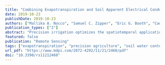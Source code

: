 ```yaml
---
title: "Combining Evapotranspiration and Soil Apparent Electrical Conductivity Mapping to Identify Potential Precision Irrigation Benefits"
date: 2019-10-23
publishDate: 2019-10-23
authors: ["Mallika A. Nocco", "Samuel C. Zipper", "Eric G. Booth", "Cadan R. Cummings", "Steven P. Loheide", "Christopher J. Kucharik"]
publication_types: ["2"]
abstract: "Precision irrigation optimizes the spatiotemporal application of water using evapotranspiration (ET) maps to assess water stress or soil apparent electrical conductivity (ECa) maps as a proxy for plant available water content. However, ET and ECa maps are rarely used together. We developed high-resolution ET and ECa maps for six irrigated fields in the Midwest United States between 2014-2016. Our research goals were to (1) validate ET maps developed using the High-Resolution Mapping of EvapoTranspiration (HRMET) model and aerial imagery via comparison with ground observations in potato, sweet corn, and pea agroecosystems; (2) characterize relationships between ET and ECa; and (3) identify potential precision irrigation benefits across rotations. We demonstrated the synergy of combined ET and ECa mapping for evaluating whether intrafield differences in ECa correspond to actual water use for different crop rotations. We found that ET and ECa have stronger relationships in sweet corn and potato rotations than field corn. Thus, sweet corn and potato crops may benefit more from precision irrigation than field corn, even when grown rotationally on the same field. We recommend that future research consider crop rotation, intrafield soil variability, and existing irrigation practices together when determining potential water use, savings, and yield gains from precision irrigation."
featured: false
publication: "Remote Sensing"
tags: ["evapotranspiration", "precision agriculture", "soil water content", "aerial remote sensing", "apparent electrical conductivity", "coarse-textured soils", "crop rotations", "precision irrigation", "proximal sensing"]
url_pdf: "https://www.mdpi.com/2072-4292/11/21/2460/pdf"
doi: "10.3390/rs11212460"
---
```



